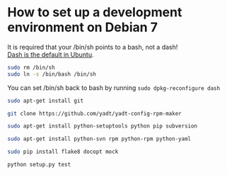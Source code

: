 # How to set up a development environment on Debian 7

  
It is required that your /bin/sh points to a bash, not a dash!  
[Dash is the default in Ubuntu](https://wiki.ubuntu.com/DashAsBinSh).
```bash
sudo rm /bin/sh
sudo ln -s /bin/bash /bin/sh
```
You can set /bin/sh back to bash by running `sudo dpkg-reconfigure dash`


```bash
sudo apt-get install git
```

```bash
git clone https://github.com/yadt/yadt-config-rpm-maker
```

```bash
sudo apt-get install python-setuptools python pip subversion
```

```bash
sudo apt-get install python-svn rpm python-rpm python-yaml
```


```bash
sudo pip install flake8 docopt mock
```

```bash
python setup.py test
```
